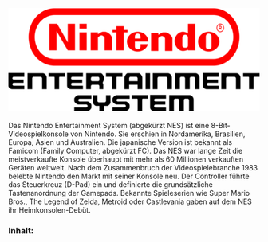 <img src="https://raw.githubusercontent.com/EmuZONE/FamiCom/master/docs/logo.png">
<br>
<br>
Das Nintendo Entertainment System (abgekürzt NES) ist eine 8-Bit-Videospielkonsole von Nintendo. Sie erschien in Nordamerika, Brasilien, Europa, Asien und Australien. Die japanische Version ist bekannt als Famicom (Family Computer, abgekürzt FC). Das NES war lange Zeit die meistverkaufte Konsole überhaupt mit mehr als 60 Millionen verkauften Geräten weltweit. Nach dem Zusammenbruch der Videospielebranche 1983 belebte Nintendo den Markt mit seiner Konsole neu. Der Controller führte das Steuerkreuz (D-Pad) ein und definierte die grundsätzliche Tastenanordnung der Gamepads. Bekannte Spieleserien wie Super Mario Bros., The Legend of Zelda, Metroid oder Castlevania gaben auf dem NES ihr Heimkonsolen-Debüt. 


<h3>Inhalt:</h3>


